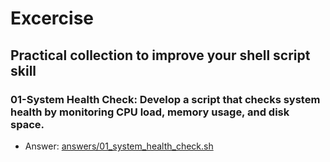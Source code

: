 # Excercise

## Practical collection to improve your shell script skill

### 01-System Health Check: Develop a script that checks system health by monitoring CPU load, memory usage, and disk space.

- Answer: [answers/01_system_health_check.sh](./answers/01_system_health_check.sh)
